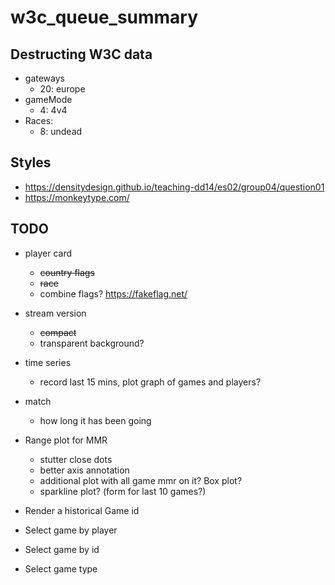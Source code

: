 # w3c_queue_summary

## Destructing W3C data
* gateways
  * 20: europe
* gameMode
  * 4: 4v4
* Races:
  * 8: undead


## Styles 
* https://densitydesign.github.io/teaching-dd14/es02/group04/question01
* https://monkeytype.com/


## TODO
* player card
  * ~~country flags~~
  * ~~race~~
  * combine flags? https://fakeflag.net/

* stream version
  * ~~compact~~
  * transparent background?

* time series
  * record last 15 mins, plot graph of games and players?

* match
  * how long it has been going
  

* Range plot for MMR
  * stutter close dots
  * better axis annotation
  * additional plot with all game mmr on it? Box plot?
  * sparkline plot? (form for last 10 games?)

* Render a historical Game id
* Select game by player
* Select game by id
* Select game type

